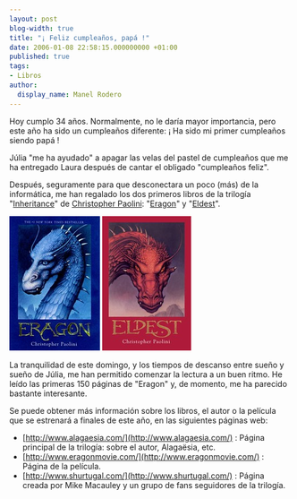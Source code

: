 ```yaml
---
layout: post
blog-width: true
title: "¡ Feliz cumpleaños, papá !"
date: 2006-01-08 22:58:15.000000000 +01:00
published: true
tags:
- Libros
author:
  display_name: Manel Rodero
---
```


Hoy cumplo 34 años. Normalmente, no le daría mayor importancia, pero este año ha sido un cumpleaños diferente: ¡ Ha sido mi primer cumpleaños siendo papá !

Júlia "me ha ayudado" a apagar las velas del pastel de cumpleaños que me ha entregado Laura después de cantar el obligado "cumpleaños feliz".

Después, seguramente para que desconectara un poco (más) de la informática, me han regalado los dos primeros libros de la trilogía "[Inheritance][1]" de [Christopher Paolini][2]: "[Eragon][3]" y "[Eldest][4]".

![Eragon : Portada][5] ![Eldest : Portada][6]

La tranquilidad de este domingo, y los tiempos de descanso entre sueño y sueño de Júlia, me han permitido comenzar la lectura a un buen ritmo. He leído las primeras 150 páginas de "Eragon" y, de momento, me ha parecido bastante interesante.

Se puede obtener más información sobre los libros, el autor o la película que se estrenará a finales de este año, en las siguientes páginas web:

*   [http://www.alagaesia.com/](http://www.alagaesia.com/) : Página principal de la trilogía: sobre el autor, Alagaësia, etc.
*   [http://www.eragonmovie.com/](http://www.eragonmovie.com/) : Página de la película.
*   [http://www.shurtugal.com/](http://www.shurtugal.com/) : Página creada por Mike Macauley y un grupo de fans seguidores de la trilogía.

[1]: http://en.wikipedia.org/wiki/Inheritance_%28trilogy%29
[2]: http://en.wikipedia.org/wiki/Christopher_Paolini
[3]: http://en.wikipedia.org/wiki/Eragon
[4]: http://en.wikipedia.org/wiki/Eldest
[5]: /assets/img/blog/2006-01-08_image_1.jpg "Eragon : Portada"
[6]: /assets/img/blog/2006-01-08_image_2.jpg "Eldest : Portada"
